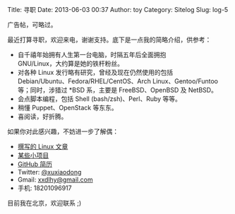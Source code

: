 Title: 寻职
Date: 2013-06-03 00:37
Author: toy
Category: Sitelog
Slug: log-5

广告帖，可略过。

最近打算寻职，欢迎来电，谢谢支持。底下是一点我的简略介绍，供参考：

* 自千禧年始拥有人生第一台电脑，时隔五年后全面拥抱  
GNU/Linux，大约算是她的铁杆粉丝。  
* 对各种 Linux 发行略有研究，曾经及现在仍然使用的包括  
Debian/Ubuntu、Fedora/RHEL/CentOS、Arch Linux、Gentoo/Funtoo  
等；同时，涉猎过 *BSD 系，主要是 FreeBSD、OpenBSD 及 NetBSD。  
* 会点脚本编程，包括 Shell (bash/zsh)、Perl、Ruby 等等。  
* 稍懂 Puppet、OpenStack 等东东。  
* 喜阅读，好折腾。

如果你对此感兴趣，不妨进一步了解偶：

* [撰写的 Linux 文章](http://linuxtoy.org/archives/author/admin-2)  
* [某些小项目](http://toy.linuxtoy.org/pages/projects.html)  
* [GitHub 简历](http://resume.github.com/?xuxiaodong)  
* Twitter: [@xuxiaodong](https://twitter.com/xuxiaodong)  
* Gmail: xxdlhy@gmail.com  
* 手机: 18201096917

目前我在北京，欢迎联系 ;)
